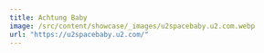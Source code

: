 ```yaml
---
title: Achtung Baby
image: /src/content/showcase/_images/u2spacebaby.u2.com.webp
url: "https://u2spacebaby.u2.com/"
---
```

